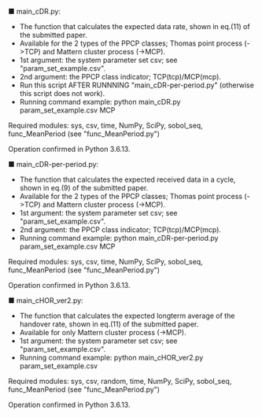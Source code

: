 ■ main_cDR.py:
- The function that calculates the expected data rate, shown in eq.(11) of the submitted paper.
- Available for the 2 types of the PPCP classes; Thomas point process (->TCP) and Mattern cluster process (->MCP).
- 1st argument: the system parameter set csv; see "param_set_example.csv".
- 2nd argument: the PPCP class indicator; TCP(tcp)/MCP(mcp).
- Run this script AFTER RUNNNING "main_cDR-per-period.py" (otherwise this script does not work).
- Running command example: python main_cDR.py param_set_example.csv MCP

Required modules:
sys, csv, time, NumPy, SciPy, sobol_seq, func_MeanPeriod (see "func_MeanPeriod.py")

Operation confirmed in Python 3.6.13.




■ main_cDR-per-period.py:
- The function that calculates the expected received data in a cycle, shown in eq.(9) of the submitted paper.
- Available for the 2 types of the PPCP classes; Thomas point process (->TCP) and Mattern cluster process (->MCP).
- 1st argument: the system parameter set csv; see "param_set_example.csv".
- 2nd argument: the PPCP class indicator; TCP(tcp)/MCP(mcp).
- Running command example: python main_cDR-per-period.py param_set_example.csv MCP

Required modules:
sys, csv, time, NumPy, SciPy, sobol_seq, func_MeanPeriod (see "func_MeanPeriod.py")

Operation confirmed in Python 3.6.13.




■ main_cHOR_ver2.py:
- The function that calculates the expected longterm average of the handover rate, shown in eq.(11) of the submitted paper.
- Available for only Mattern cluster process (->MCP).
- 1st argument: the system parameter set csv; see "param_set_example.csv".
- Running command example: python main_cHOR_ver2.py param_set_example.csv

Required modules:
sys, csv, random, time, NumPy, SciPy, sobol_seq, func_MeanPeriod (see "func_MeanPeriod.py")

Operation confirmed in Python 3.6.13.
